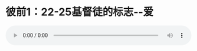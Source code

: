 # 彼前1：22-25基督徒的标志--爱

<audio style="width: 100%;" preload="false" controls controlslist="nodownload"><source src="//cdn.wechat.edu.pl/audio/mp3/old/12348.mp3" type="audio/mpeg">Your browser does not support the audio element.</audio>


